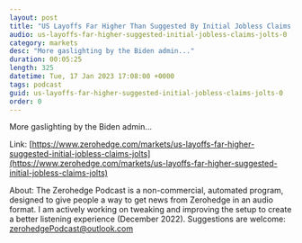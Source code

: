 ```yaml
---
layout: post
title: "US Layoffs Far Higher Than Suggested By Initial Jobless Claims, JOLTS"
audio: us-layoffs-far-higher-suggested-initial-jobless-claims-jolts-0
category: markets
desc: "More gaslighting by the Biden admin..."
duration: 00:05:25
length: 325
datetime: Tue, 17 Jan 2023 17:08:00 +0000
tags: podcast
guid: us-layoffs-far-higher-suggested-initial-jobless-claims-jolts-0
order: 0
---
```

More gaslighting by the Biden admin...

Link: [https://www.zerohedge.com/markets/us-layoffs-far-higher-suggested-initial-jobless-claims-jolts](https://www.zerohedge.com/markets/us-layoffs-far-higher-suggested-initial-jobless-claims-jolts)

About: The Zerohedge Podcast is a non-commercial, automated program, designed to give people a way to get news from Zerohedge in an audio format.  I am actively working on tweaking and improving the setup to create a better listening experience (December 2022).  Suggestions are welcome: [zerohedgePodcast@outlook.com](mailto:zerohedgePodcast@outlook.com)